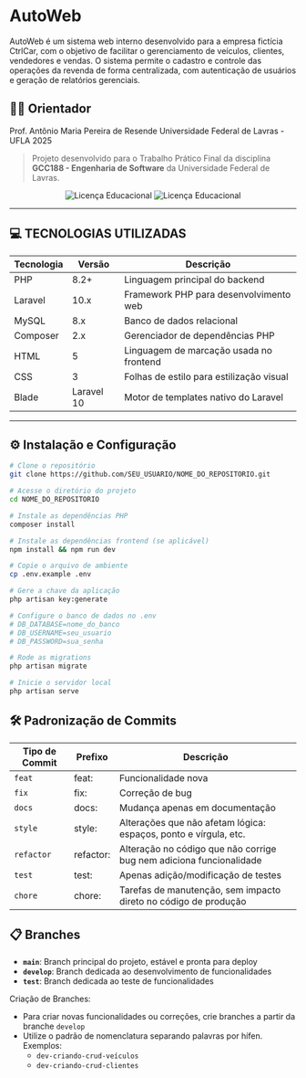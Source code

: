 # AutoWeb

AutoWeb é um sistema web interno desenvolvido para a empresa fictícia CtrlCar, com o objetivo de facilitar o gerenciamento de veículos, clientes, vendedores e vendas. O sistema permite o cadastro e controle das operações da revenda de forma centralizada, com autenticação de usuários e geração de relatórios gerenciais.

## 👨‍🏫 Orientador
Prof. Antônio Maria Pereira de Resende
Universidade Federal de Lavras - UFLA
2025

> Projeto desenvolvido para o Trabalho Prático Final da disciplina **GCC188 - Engenharia de Software** da Universidade Federal de Lavras.

<div align="center">
    <img src="https://img.shields.io/badge/Laravel-10-red" alt="Licença Educacional">
    <img src="https://img.shields.io/badge/Licença-Educacional-green" alt="Licença Educacional">
</div>

---

## 💻 TECNOLOGIAS UTILIZADAS

| Tecnologia       | Versão     | Descrição                           |
|------------------|------------|--------------------------------------|
| PHP              | 8.2+       | Linguagem principal do backend       |
| Laravel          | 10.x       | Framework PHP para desenvolvimento web |
| MySQL            | 8.x        | Banco de dados relacional            |
| Composer         | 2.x        | Gerenciador de dependências PHP      |
| HTML             | 5          | Linguagem de marcação usada no frontend      |
| CSS              | 3          | Folhas de estilo para estilização visual     |
| Blade            | Laravel 10 | Motor de templates nativo do Laravel         |

---

## ⚙️ Instalação e Configuração

```bash
# Clone o repositório
git clone https://github.com/SEU_USUARIO/NOME_DO_REPOSITORIO.git

# Acesse o diretório do projeto
cd NOME_DO_REPOSITORIO

# Instale as dependências PHP
composer install

# Instale as dependências frontend (se aplicável)
npm install && npm run dev

# Copie o arquivo de ambiente
cp .env.example .env

# Gere a chave da aplicação
php artisan key:generate

# Configure o banco de dados no .env
# DB_DATABASE=nome_do_banco
# DB_USERNAME=seu_usuario
# DB_PASSWORD=sua_senha

# Rode as migrations
php artisan migrate

# Inicie o servidor local
php artisan serve

```
## 🛠️ Padronização de Commits

| Tipo de Commit | Prefixo                  | Descrição                                                                                                   |
| -----------    | ------------------------ | ----------------------------------------------------------------------------------------------------------- |
| `feat`         | feat:                    | Funcionalidade nova                                                                                         | 
| `fix`          | fix:                     | Correção de bug                                                                                             | 
| `docs`         | docs:                    | Mudança apenas em documentação                                                                              | 
| `style`        | style:                   | Alterações que não afetam lógica: espaços, ponto e vírgula, etc.                                            | 
| `refactor`     | refactor:                | Alteração no código que não corrige bug nem adiciona funcionalidade                                         |  
| `test`         | test:                    | Apenas adição/modificação de testes                                                                         |  
| `chore`        | chore:                   | Tarefas de manutenção, sem impacto direto no código de produção                                             | 

## 📋 Branches
- **`main`**: Branch principal do projeto, estável e pronta para deploy
- **`develop`**: Branch dedicada ao desenvolvimento de funcionalidades  
- **`test`**: Branch dedicada ao teste de funcionalidades  

Criação de Branches:  
- Para criar novas funcionalidades ou correções, crie branches a partir da branche `develop`
- Utilize o padrão de nomenclatura separando palavras por hífen. Exemplos:  
  - `dev-criando-crud-veículos`  
  - `dev-criando-crud-clientes`

